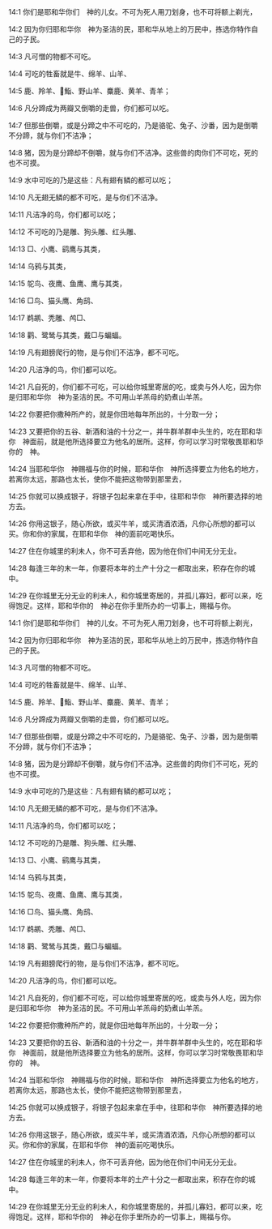 <a id="1"></a>14:1  你们是耶和华你们　神的儿女。不可为死人用刀划身，也不可将额上剃光，  

<a id="2"></a>14:2  因为你归耶和华你　神为圣洁的民，耶和华从地上的万民中，拣选你特作自己的子民。  

<a id="3"></a>14:3  凡可憎的物都不可吃。  

<a id="4"></a>14:4  可吃的牲畜就是牛、绵羊、山羊、  

<a id="5"></a>14:5  鹿、羚羊、鮨、野山羊、麋鹿、黄羊、青羊；  

<a id="6"></a>14:6  凡分蹄成为两瓣又倒嚼的走兽，你们都可以吃。  

<a id="7"></a>14:7  但那些倒嚼，或是分蹄之中不可吃的，乃是骆驼、兔子、沙番，因为是倒嚼不分蹄，就与你们不洁净；  

<a id="8"></a>14:8  猪，因为是分蹄却不倒嚼，就与你们不洁净。这些兽的肉你们不可吃，死的也不可摸。  

<a id="9"></a>14:9  水中可吃的乃是这些：凡有翅有鳞的都可以吃；  

<a id="10"></a>14:10  凡无翅无鳞的都不可吃，是与你们不洁净。  

<a id="11"></a>14:11  凡洁净的鸟，你们都可以吃；  

<a id="12"></a>14:12  不可吃的乃是雕、狗头雕、红头雕、  

<a id="13"></a>14:13  □、小鹰、鹞鹰与其类，  

<a id="14"></a>14:14  乌鸦与其类，  

<a id="15"></a>14:15  鸵鸟、夜鹰、鱼鹰、鹰与其类，  

<a id="16"></a>14:16  □鸟、猫头鹰、角鸱、  

<a id="17"></a>14:17  鹈鹕、秃雕、鸬□、  

<a id="18"></a>14:18  鹳、鹭鸶与其类，戴□与蝙蝠。  

<a id="19"></a>14:19  凡有翅膀爬行的物，是与你们不洁净，都不可吃。  

<a id="20"></a>14:20  凡洁净的鸟，你们都可以吃。  

<a id="21"></a>14:21  凡自死的，你们都不可吃，可以给你城里寄居的吃，或卖与外人吃，因为你是归耶和华你　神为圣洁的民。不可用山羊羔母的奶煮山羊羔。  

<a id="22"></a>14:22  你要把你撒种所产的，就是你田地每年所出的，十分取一分；  

<a id="23"></a>14:23  又要把你的五谷、新酒和油的十分之一，并牛群羊群中头生的，吃在耶和华你　神面前，就是他所选择要立为他名的居所。这样，你可以学习时常敬畏耶和华你的　神。  

<a id="24"></a>14:24  当耶和华你　神赐福与你的时候，耶和华你　神所选择要立为他名的地方，若离你太远，那路也太长，使你不能把这物带到那里去，  

<a id="25"></a>14:25  你就可以换成银子，将银子包起来拿在手中，往耶和华你　神所要选择的地方去。  

<a id="26"></a>14:26  你用这银子，随心所欲，或买牛羊，或买清酒浓酒，凡你心所想的都可以买。你和你的家属，在耶和华你　神的面前吃喝快乐。  

<a id="27"></a>14:27  住在你城里的利未人，你不可丢弃他，因为他在你们中间无分无业。  

<a id="28"></a>14:28  每逢三年的末一年，你要将本年的土产十分之一都取出来，积存在你的城中。  

<a id="29"></a>14:29  在你城里无分无业的利未人，和你城里寄居的，并孤儿寡妇，都可以来，吃得饱足。这样，耶和华你的　神必在你手里所办的一切事上，赐福与你。  

<a id="1"></a>14:1  你们是耶和华你们　神的儿女。不可为死人用刀划身，也不可将额上剃光，  

<a id="2"></a>14:2  因为你归耶和华你　神为圣洁的民，耶和华从地上的万民中，拣选你特作自己的子民。  

<a id="3"></a>14:3  凡可憎的物都不可吃。  

<a id="4"></a>14:4  可吃的牲畜就是牛、绵羊、山羊、  

<a id="5"></a>14:5  鹿、羚羊、鮨、野山羊、麋鹿、黄羊、青羊；  

<a id="6"></a>14:6  凡分蹄成为两瓣又倒嚼的走兽，你们都可以吃。  

<a id="7"></a>14:7  但那些倒嚼，或是分蹄之中不可吃的，乃是骆驼、兔子、沙番，因为是倒嚼不分蹄，就与你们不洁净；  

<a id="8"></a>14:8  猪，因为是分蹄却不倒嚼，就与你们不洁净。这些兽的肉你们不可吃，死的也不可摸。  

<a id="9"></a>14:9  水中可吃的乃是这些：凡有翅有鳞的都可以吃；  

<a id="10"></a>14:10  凡无翅无鳞的都不可吃，是与你们不洁净。  

<a id="11"></a>14:11  凡洁净的鸟，你们都可以吃；  

<a id="12"></a>14:12  不可吃的乃是雕、狗头雕、红头雕、  

<a id="13"></a>14:13  □、小鹰、鹞鹰与其类，  

<a id="14"></a>14:14  乌鸦与其类，  

<a id="15"></a>14:15  鸵鸟、夜鹰、鱼鹰、鹰与其类，  

<a id="16"></a>14:16  □鸟、猫头鹰、角鸱、  

<a id="17"></a>14:17  鹈鹕、秃雕、鸬□、  

<a id="18"></a>14:18  鹳、鹭鸶与其类，戴□与蝙蝠。  

<a id="19"></a>14:19  凡有翅膀爬行的物，是与你们不洁净，都不可吃。  

<a id="20"></a>14:20  凡洁净的鸟，你们都可以吃。  

<a id="21"></a>14:21  凡自死的，你们都不可吃，可以给你城里寄居的吃，或卖与外人吃，因为你是归耶和华你　神为圣洁的民。不可用山羊羔母的奶煮山羊羔。  

<a id="22"></a>14:22  你要把你撒种所产的，就是你田地每年所出的，十分取一分；  

<a id="23"></a>14:23  又要把你的五谷、新酒和油的十分之一，并牛群羊群中头生的，吃在耶和华你　神面前，就是他所选择要立为他名的居所。这样，你可以学习时常敬畏耶和华你的　神。  

<a id="24"></a>14:24  当耶和华你　神赐福与你的时候，耶和华你　神所选择要立为他名的地方，若离你太远，那路也太长，使你不能把这物带到那里去，  

<a id="25"></a>14:25  你就可以换成银子，将银子包起来拿在手中，往耶和华你　神所要选择的地方去。  

<a id="26"></a>14:26  你用这银子，随心所欲，或买牛羊，或买清酒浓酒，凡你心所想的都可以买。你和你的家属，在耶和华你　神的面前吃喝快乐。  

<a id="27"></a>14:27  住在你城里的利未人，你不可丢弃他，因为他在你们中间无分无业。  

<a id="28"></a>14:28  每逢三年的末一年，你要将本年的土产十分之一都取出来，积存在你的城中。  

<a id="29"></a>14:29  在你城里无分无业的利未人，和你城里寄居的，并孤儿寡妇，都可以来，吃得饱足。这样，耶和华你的　神必在你手里所办的一切事上，赐福与你。  
